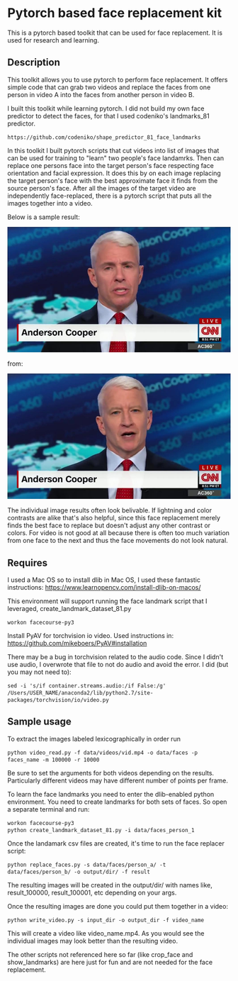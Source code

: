 # Pytorch based face replacement kit

This is a pytorch based toolkit that can be used for face replacement. It is
used for research and learning.

## Description

This toolkit allows you to use pytorch to perform face replacement. It offers
simple code that can grab two videos and replace the faces from one person
in video A into the faces from another person in video B.

I built this toolkit while learning pytorch. I did not build my own face
predictor to detect the faces, for that I used codeniko's landmarks_81 predictor.
```
https://github.com/codeniko/shape_predictor_81_face_landmarks
```

In this toolkit I built pytorch scripts that cut videos into list of images that
can be used for training to "learn" two people's face landamrks. Then can
replace one persons face into the target person's face respecting face
orientation and facial expression. It does this by on each image replacing the
target person's face with the best approximate face it finds from the source
person's face. After all the images of the target video are independently
face-replaced, there is a pytorch script that puts all the images together into
a video.

Below is a sample result:
<p align="center">
    <img src="result1.jpg" width="600"\>
 </p>

from:
<p align="center">
    <img src="target1.jpg" width="600"\>
 </p>

The individual image results often look belivable. If lightning and color contrasts are alike that's also helpful,
since this face replacement merely finds the best face to replace but doesn't adjust any other contrast or colors.
For video is not good at all
because there is often too much variation from one face to the next and thus the face movements do not look natural.

## Requires
I used a Mac OS so to install dlib in Mac OS, I used these fantastic
instructions:
https://www.learnopencv.com/install-dlib-on-macos/

This environment will support running the face landmark script that I leveraged,
create_landmark_dataset_81.py
```
workon facecourse-py3
```

Install PyAV for torchvision io video. Used instructions in:
https://github.com/mikeboers/PyAV#installation

There may be a bug in torchvision related to the audio code. Since I didn't use
audio, I overwrote that file to not do audio and avoid the error.
I did (but you may not need to):
```
sed -i 's/if container.streams.audio:/if False:/g' /Users/USER_NAME/anaconda2/lib/python2.7/site-packages/torchvision/io/video.py
```

## Sample usage

To extract the images labeled lexicographically in order run
```
python video_read.py -f data/videos/vid.mp4 -o data/faces -p faces_name -m 100000 -r 10000
```
Be sure to set the arguments for both videos depending on the results.
Particularly different videos may have different number of points per frame.

To learn the face landmarks you need to enter the dlib-enabled python
environment. You need to create landmarks for both sets of faces.
So open a separate terminal and run:
```
workon facecourse-py3
python create_landmark_dataset_81.py -i data/faces_person_1
```

Once the landamark csv files are created, it's time to run the face replacer
script:
```
python replace_faces.py -s data/faces/person_a/ -t data/faces/person_b/ -o output/dir/ -f result
```
The resulting images will be created in the output/dir/ with names like,
result_100000, result_100001, etc depending on your args.

Once the resulting images are done you could put them together in a video:
```
python write_video.py -s input_dir -o output_dir -f video_name
```

This will create a video like video_name.mp4. As you would see the individual
images may look better than the resulting video.

The other scripts not referenced here so far (like crop_face and show_landmarks)
are here just for fun and are not needed for the face replacement.
